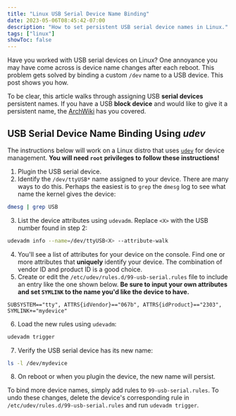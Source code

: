 ```yaml
---
title: "Linux USB Serial Device Name Binding"
date: 2023-05-06T08:45:42-07:00
description: "How to set persistent USB serial device names in Linux."
tags: ["linux"]
showToc: false
---
```


Have you worked with USB serial devices on Linux? One annoyance you may have
come across is device name changes after each reboot. This problem gets solved
by binding a custom `/dev` name to a USB device. This post shows you how.

To be clear, this article walks through assigning USB **serial devices**
persistent names. If you have a USB **block device** and would like to give it a
persistent name, the [ArchWiki][1] has you covered.

## USB Serial Device Name Binding Using _udev_

The instructions below will work on a Linux distro that uses [`udev`][2] for
device management. **You will need `root` privileges to follow these
instructions!**

1. Plugin the USB serial device.
2. Identify the `/dev/ttyUSB*` name assigned to your device. There are many ways
   to do this. Perhaps the easiest is to `grep` the `dmesg` log to
   see what name the kernel gives the device:

```bash
dmesg | grep USB
```

3. List the device attributes using `udevadm`. Replace `<X>` with the USB number
   found in step 2:

```bash
udevadm info --name=/dev/ttyUSB<X> --attribute-walk
```

4. You'll see a list of attributes for your device on the console. Find one or
   more attributes that **uniquely** identify your device. The combination of
   vendor ID and product ID is a good choice.
5. Create or edit the `/etc/udev/rules.d/99-usb-serial.rules` file to include an
   entry like the one shown below. **Be sure to input your own attributes and
   set `SYMLINK` to the name you'd like the device to have.**

```text
SUBSYSTEM=="tty", ATTRS{idVendor}=="067b", ATTRS{idProduct}=="2303", SYMLINK+="mydevice"
```

6. Load the new rules using `udevadm`:

```bash
udevadm trigger
```

7. Verify the USB serial device has its new name:

```bash
ls -l /dev/mydevice
```

8. On reboot or when you plugin the device, the new name will persist.

To bind more device names, simply add rules to `99-usb-serial.rules`. To undo
these changes, delete the device's corresponding rule in
`/etc/udev/rules.d/99-usb-serial.rules` and run `udevadm trigger`.

[1]: https://wiki.archlinux.org/title/persistent_block_device_naming
[2]: https://en.wikipedia.org/wiki/Udev
